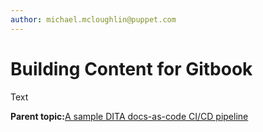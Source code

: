 ```yaml
---
author: michael.mcloughlin@puppet.com
---
```


# Building Content for Gitbook

Text

**Parent topic:**[A sample DITA docs-as-code CI/CD pipeline](pubs-pipeline.md)

